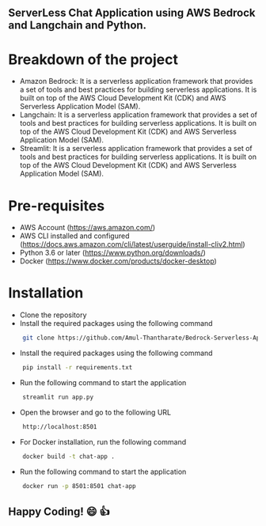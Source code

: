 ## ServerLess Chat Application using AWS Bedrock and Langchain and Python.

# Breakdown of the project
* Amazon Bedrock: It is a serverless application framework that provides a set of tools and best practices for building serverless applications. It is built on top of the AWS Cloud Development Kit (CDK) and AWS Serverless Application Model (SAM).
* Langchain: It is a serverless application framework that provides a set of tools and best practices for building serverless applications. It is built on top of the AWS Cloud Development Kit (CDK) and AWS Serverless Application Model (SAM).
* Streamlit: It is a serverless application framework that provides a set of tools and best practices for building serverless applications. It is built on top of the AWS Cloud Development Kit (CDK) and AWS Serverless Application Model (SAM).

# Pre-requisites
* AWS Account (https://aws.amazon.com/)
* AWS CLI installed and configured (https://docs.aws.amazon.com/cli/latest/userguide/install-cliv2.html)
* Python 3.6 or later (https://www.python.org/downloads/)
* Docker (https://www.docker.com/products/docker-desktop)

# Installation
* Clone the repository
* Install the required packages using the following command
```bash
    git clone https://github.com/Amul-Thantharate/Bedrock-Serverless-App.git
```
* Install the required packages using the following command
```bash
    pip install -r requirements.txt
```
* Run the following command to start the application
```bash
    streamlit run app.py
```
* Open the browser and go to the following URL
```bash
    http://localhost:8501
```
* For Docker installation, run the following command
```bash
    docker build -t chat-app .
```
* Run the following command to start the application
```bash
    docker run -p 8501:8501 chat-app
```

## Happy Coding! :smile: :+1:
